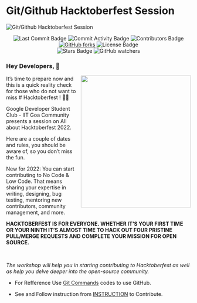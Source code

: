 # Git/Github Hacktoberfest Session



![Git/Github Hacktoberfest Session](https://github.com/DSC-IIT-GOA/Git-Github-Hacktoberfest-Session/blob/main/Resource/Artboard%201slide.png)

<div align="center">
<img src="https://img.shields.io/github/last-commit/DSC-IIT-GOA/Git-Github-Hacktoberfest-Session" alt="Last Commit Badge"/>
<img src="https://img.shields.io/github/commit-activity/w/DSC-IIT-GOA/Git-Github-Hacktoberfest-Session" alt="Commit Activity Badge"/>
<img src="https://img.shields.io/github/contributors/DSC-IIT-GOA/Git-Github-Hacktoberfest-Session" alt="Contributors Badge"/>
<a href="https://github.com/DSC-IIT-GOA/Git-Github-Hacktoberfest-Session/network"><img alt="GitHub forks" src="https://img.shields.io/github/forks/DSC-IIT-GOA/Git-Github-Hacktoberfest-Session"></a>
<img src="https://img.shields.io/github/license/DSC-IIT-GOA/Git-Github-Hacktoberfest-Session" alt="License Badge"/>
<br>
<img src="https://img.shields.io/github/stars/DSC-IIT-GOA/Git-Github-Hacktoberfest-Session?style=social" alt="Stars Badge"/>
<img alt="GitHub watchers" src="https://img.shields.io/github/watchers/DSC-IIT-GOA/Git-Github-Hacktoberfest-Session?style=social">
</div>

### Hey Developers, 🤩

<img align="right" width="300" height="360" src = "https://github.com/DSC-IIT-GOA/Git-Github-Hacktoberfest-Session/blob/main/Resource/My-OctocatsShortest.gif">

It’s time to prepare now and this is a quick reality check for those who do not want to miss # Hacktoberfest !  💪🏻

Google Developer Student Club - IIT Goa Community presents a session on All about Hacktoberfest 2022.

Here are a couple of dates and rules, you should be aware of, so you don’t miss the fun.

New for 2022: You can start contributing to No Code & Low Code. That means sharing your expertise in writing, designing, bug testing, mentoring new contributors, community management, and more.

**HACKTOBERFEST IS FOR EVERYONE. WHETHER IT’S YOUR FIRST TIME OR YOUR NINTH IT’S ALMOST TIME TO HACK OUT FOUR PRISTINE PULL/MERGE REQUESTS AND COMPLETE YOUR MISSION FOR OPEN SOURCE.**

<br>

_The workshop will help you in starting contributing to Hacktoberfest as well as help you delve deeper into the open-source community._

- For Refference Use [Git Commands](https://github.com/DSC-IIT-GOA/Git-Github-Hacktoberfest-Session/blob/main/Git%20Command.md) codes to use GitHub.

- See and Follow instruction from [INSTRUCTION](INSTRUCTION.md) to Contribute.
